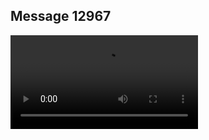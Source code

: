 ## Message 12967



![Video](https://data.iron-swords.co.il/2024/October/23/https://data.iron-swords.co.il/2024/October/23/12967/12967_media.mp4)
